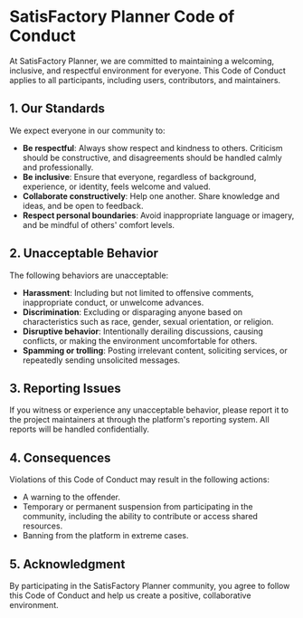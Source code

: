 # SatisFactory Planner Code of Conduct

At SatisFactory Planner, we are committed to maintaining a welcoming, inclusive, and respectful environment for everyone. This Code of Conduct applies to all participants, including users, contributors, and maintainers.

## 1. Our Standards

We expect everyone in our community to:
- **Be respectful**: Always show respect and kindness to others. Criticism should be constructive, and disagreements should be handled calmly and professionally.
- **Be inclusive**: Ensure that everyone, regardless of background, experience, or identity, feels welcome and valued.
- **Collaborate constructively**: Help one another. Share knowledge and ideas, and be open to feedback.
- **Respect personal boundaries**: Avoid inappropriate language or imagery, and be mindful of others' comfort levels.

## 2. Unacceptable Behavior

The following behaviors are unacceptable:
- **Harassment**: Including but not limited to offensive comments, inappropriate conduct, or unwelcome advances.
- **Discrimination**: Excluding or disparaging anyone based on characteristics such as race, gender, sexual orientation, or religion.
- **Disruptive behavior**: Intentionally derailing discussions, causing conflicts, or making the environment uncomfortable for others.
- **Spamming or trolling**: Posting irrelevant content, soliciting services, or repeatedly sending unsolicited messages.

## 3. Reporting Issues

If you witness or experience any unacceptable behavior, please report it to the project maintainers at through the platform's reporting system. All reports will be handled confidentially.

## 4. Consequences

Violations of this Code of Conduct may result in the following actions:
- A warning to the offender.
- Temporary or permanent suspension from participating in the community, including the ability to contribute or access shared resources.
- Banning from the platform in extreme cases.

## 5. Acknowledgment

By participating in the SatisFactory Planner community, you agree to follow this Code of Conduct and help us create a positive, collaborative environment.

